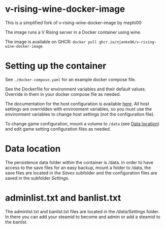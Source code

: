 # v-rising-wine-docker-image

This is a simplified fork of v-rising-wine-docker-image by mephi00

The image runs a V Rising server in a Docker container using wine.

The image is available on GHCR: `docker pull ghcr.io/njanke96/v-rising-wine-docker-image`

# Setting up the container

See `./docker-compose.yaml` for an example docker compose file.

See the Dockerfile for environment variables and their default values. Override in them in your docker compose file as needed.

The documentation for the host configuration is available [here](https://github.com/StunlockStudios/vrising-dedicated-server-instructions/blob/master/1.0.x/INSTRUCTIONS.md). All host settings are overridden with environment variables, so you must use the environment variables to change host settings (not the configuration file).

To change game configuration, mount a volume to `/data` (see [Data location](#data-location)) and edit game setting configuration files as needed. 

# Data location

The persistence data folder within the container is /data. In order to have access to the save files for an easy backup, mount a folder to /data, the save files are located in the _Saves_ subfolder and the configuration files are saved in the subfolder _Settings_.


# adminlist.txt and banlist.txt
The adminlist.txt and banlist.txt files are located in the _/data/Settings_ folder. In there you can add your steamid to become and admin or add a steamid to the banlist. 